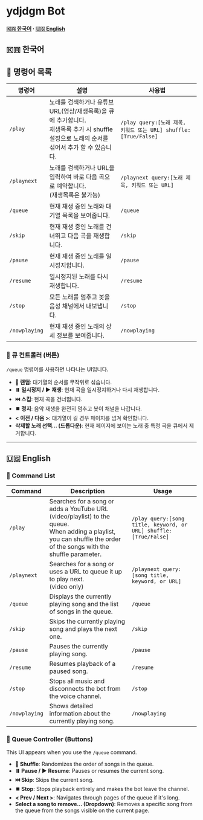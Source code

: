 # ydjdgm Bot

**[🇰🇷 한국어](#-한국어) ∙ [🇺🇸 English](#-english)**

## 🇰🇷 한국어

## 🔧 명령어 목록

| 명령어          | 설명                                                               | 사용법                                                     |
| -------------- | ------------------------------------------------------------------ | ---------------------------------------------------------- |
| `/play`        | 노래를 검색하거나 유튜브 URL(영상/재생목록)을 큐에 추가합니다.<br>재생목록 추가 시 shuffle 설정으로 노래의 순서를 섞어서 추가 할 수 있습니다.     | `/play query:[노래 제목, 키워드 또는 URL] shuffle:[True/False]` |
| `/playnext`    | 노래를 검색하거나 URL을 입력하여 바로 다음 곡으로 예약합니다.<br>(재생목록은 불가능)    | `/playnext query:[노래 제목, 키워드 또는 URL]`                 |
| `/queue`       | 현재 재생 중인 노래와 대기열 목록을 보여줍니다.                  | `/queue`                                                   |
| `/skip`        | 현재 재생 중인 노래를 건너뛰고 다음 곡을 재생합니다.             | `/skip`                                                    |
| `/pause`       | 현재 재생 중인 노래를 일시정지합니다.                            | `/pause`                                                   |
| `/resume`      | 일시정지된 노래를 다시 재생합니다.                               | `/resume`                                                  |
| `/stop`        | 모든 노래를 멈추고 봇을 음성 채널에서 내보냅니다.                | `/stop`                                                    |
| `/nowplaying`  | 현재 재생 중인 노래의 상세 정보를 보여줍니다.                    | `/nowplaying`                                              |

### 🎵 큐 컨트롤러 (버튼)

`/queue` 명령어를 사용하면 나타나는 UI입니다.

  - **🔀 랜덤**: 대기열의 순서를 무작위로 섞습니다.
  - **⏸️ 일시정지 / ▶️ 재생**: 현재 곡을 일시정지하거나 다시 재생합니다.
  - **⏭️ 스킵**: 현재 곡을 건너뜁니다.
  - **⏹️ 정지**: 음악 재생을 완전히 멈추고 봇이 채널을 나갑니다.
  - **\< 이전 / 다음 \>**: 대기열이 길 경우 페이지를 넘겨 확인합니다.
  - **삭제할 노래 선택... (드롭다운)**: 현재 페이지에 보이는 노래 중 특정 곡을 큐에서 제거합니다.

-----

## 🇺🇸 English

### 🔧 Command List

| Command        | Description                                                          | Usage                                                      |
| -------------- | -------------------------------------------------------------------- | ---------------------------------------------------------- |
| `/play`        | Searches for a song or adds a YouTube URL (video/playlist) to the queue.<br>When adding a playlist, you can shuffle the order of the songs with the shuffle parameter. | `/play query:[song title, keyword, or URL] shuffle:[True/False]` |
| `/playnext`    | Searches for a song or uses a URL to queue it up to play next.<br>(video only)       | `/playnext query:[song title, keyword, or URL]`                  |
| `/queue`       | Displays the currently playing song and the list of songs in the queue. | `/queue`                                                   |
| `/skip`        | Skips the currently playing song and plays the next one.             | `/skip`                                                    |
| `/pause`       | Pauses the currently playing song.                                   | `/pause`                                                   |
| `/resume`      | Resumes playback of a paused song.                                   | `/resume`                                                  |
| `/stop`        | Stops all music and disconnects the bot from the voice channel.      | `/stop`                                                    |
| `/nowplaying`  | Shows detailed information about the currently playing song.         | `/nowplaying`                                              |

### 🎵 Queue Controller (Buttons)

This UI appears when you use the `/queue` command.

  - **🔀 Shuffle**: Randomizes the order of songs in the queue.
  - **⏸️ Pause / ▶️ Resume**: Pauses or resumes the current song.
  - **⏭️ Skip**: Skips the current song.
  - **⏹️ Stop**: Stops playback entirely and makes the bot leave the channel.
  - **\< Prev / Next \>**: Navigates through pages of the queue if it's long.
  - **Select a song to remove... (Dropdown)**: Removes a specific song from the queue from the songs visible on the current page.
